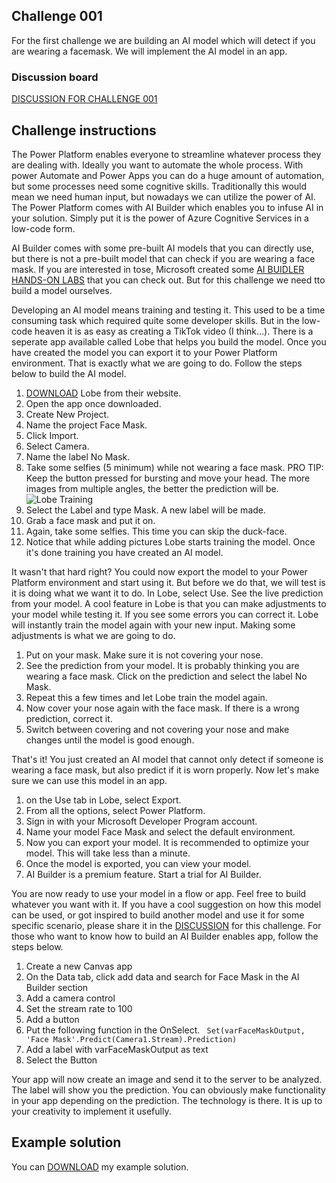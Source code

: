 ## Challenge 001
For the first challenge we are building an AI model which will detect if you are wearing a facemask. We will implement the AI model in an app.

### Discussion board
[DISCUSSION FOR CHALLENGE 001](https://github.com/miguelverweij/PowerPlatformChallenge/discussions/4)

## Challenge instructions
The Power Platform enables everyone to streamline whatever process they are dealing with. Ideally you want to automate the whole process. With power Automate and Power Apps you can do a huge amount of automation, but some processes need some cognitive skills. Traditionally this would mean we need human input, but nowadays we can utilize the power of AI.
The Power Platform comes with AI Builder which enables you to infuse AI in your solution. Simply put it is the power of Azure Cognitive Services in a low-code form.

AI Builder comes with some pre-built AI models that you can directly use, but there is not a pre-built model that can check if you are wearing a face mask. If you are interested in tose, Microsoft created some [AI BUIDLER HANDS-ON LABS](https://go.microsoft.com/fwlink/?linkid=2103171) that you can check out. But for this challenge we need tto build a model ourselves.

Developing an AI model means training and testing it. This used to be a time consuming task which required quite some developer skills. But in the low-code heaven it is as easy as creating a TikTok video (I think...). There is a seperate app available called Lobe that helps you build the model. Once you have created the model you can export it to your Power Platform environment. That is exactly what we are going to do. Follow the steps below to build the AI model.

1. [DOWNLOAD](https://www.lobe.ai/) Lobe from their website.
2. Open the app once downloaded.
3. Create New Project.
4. Name the project Face Mask.
5. Click Import.
6. Select Camera.
7. Name the label No Mask.
8. Take some selfies (5 minimum) while not wearing a face mask. PRO TIP: Keep the button pressed for bursting and move your head. The more images from multiple angles, the better the prediction will be. ![Lobe Training](/assets/LobeTraining.gif "Lobe Training")
9. Select the Label and type Mask. A new label will be made.
10. Grab a face mask and put it on.
11. Again, take some selfies. This time you can skip the duck-face.
12. Notice that while adding pictures Lobe starts training the model. Once it's done training you have created an AI model.

It wasn't that hard right? You could now export the model to your Power Platform environment and start using it. But before we do that, we will test is it is doing what we want it to do. In Lobe, select Use. See the live prediction from your model. A cool feature in Lobe is that you can make adjustments to your model while testing it. If you see some errors you can correct it. Lobe will instantly train the model again with your new input. Making some adjustments is what we are going to do.

1.  Put on your mask. Make sure it is not covering your nose.
2.  See the prediction from your model. It is probably thinking you are wearing a face mask. Click on the prediction and select the label No Mask.
3.  Repeat this a few times and let Lobe train the model again.
4.  Now cover your nose again with the face mask. If there is a wrong prediction, correct it.
5.  Switch between covering and not covering your nose and make changes until the model is good enough.

That's it! You just created an AI model that cannot only detect if someone is wearing a face mask, but also predict if it is worn properly. Now let's make sure we can use this model in an app.

1.  on the Use tab in Lobe, select Export.
2.  From all the options, select Power Platform.
3.  Sign in with your Microsoft Developer Program account.
4.  Name your model Face Mask and select the default environment.
5.  Now you can export your model. It is recommended to optimize your model. This will take less than a minute.
6.  Once the model is exported, you can view your model.
7.  AI Builder is a premium feature. Start a trial for AI Builder.

You are now ready to use your model in a flow or app. Feel free to build whatever you want with it. If you have a cool suggestion on how this model can be used, or got inspired to build another model and use it for some specific scenario, please share it in the [DISCUSSION](https://github.com/miguelverweij/PowerPlatformChallenge/discussions/4) for this challenge. For those who want to know how to build an AI Builder enables app, follow the steps below.

1. Create a new Canvas app
2. On the Data tab, click add data and search for Face Mask in the AI Builder section
3. Add a camera control
4. Set the stream rate to 100
5. Add a button
6. Put the following function in the OnSelect. 
``` Set(varFaceMaskOutput, 'Face Mask'.Predict(Camera1.Stream).Prediction)```
7.  Add a label with varFaceMaskOutput as text
8.  Select the Button

Your app will now create an image and send it to the server to be analyzed. The label will show you the prediction. You can obviously make functionality in your app depending on the prediction. The technology is there. It is up to your creativity to implement it usefully.

## Example solution
You can [DOWNLOAD](/assets/Challenge001_1_0_0_0.zip) my example solution.